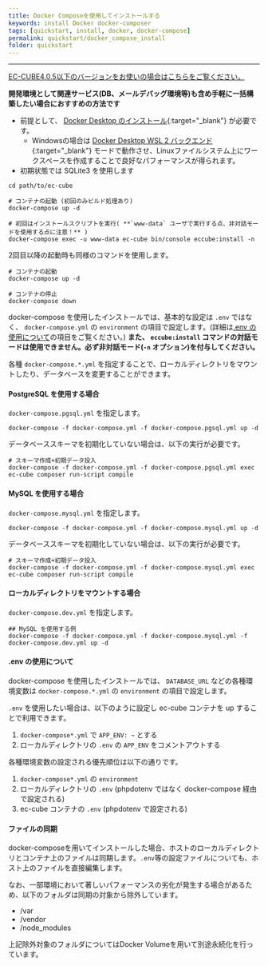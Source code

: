 ```yaml
---
title: Docker Composeを使用してインストールする
keywords: install Docker docker-composer
tags: [quickstart, install, docker, docker-compose]
permalink: quickstart/docker_compose_install
folder: quickstart
---
```



---

[EC-CUBE4.0.5以下のバージョンをお使いの場合はこちらをご覧ください。](/quickstart/install_docker-compose_405orlower)

**開発環境として関連サービス(DB、メールデバッグ環境等)も含め手軽に一括構築したい場合におすすめの方法です**

+ 前提として、 [Docker Desktop のインストール](https://hub.docker.com){:target="_blank"} が必要です。
  + Windowsの場合は [Docker Desktop WSL 2 バックエンド](https://docs.docker.jp/docker-for-windows/wsl.html#docker-desktop-wsl-2){:target="_blank"} モードで動作させ、Linuxファイルシステム上にワークスペースを作成することで良好なパフォーマンスが得られます。
+ 初期状態では SQLite3 を使用します

```shell
cd path/to/ec-cube

# コンテナの起動 (初回のみビルド処理あり)
docker-compose up -d

# 初回はインストールスクリプトを実行( **`www-data` ユーザで実行する点、非対話モードを使用する点に注意！** )
docker-compose exec -u www-data ec-cube bin/console eccube:install -n
```

2回目以降の起動時も同様のコマンドを使用します。

```shell
# コンテナの起動
docker-compose up -d

# コンテナの停止
docker-compose down
```

docker-compose を使用したインストールでは、基本的な設定は `.env` ではなく、 `docker-compose.yml` の `environment` の項目で設定します。(詳細は[.env の使用について](#env-の使用について)の項目をご覧ください。)
**また、 `eccube:install` コマンドの対話モードは使用できません。必ず非対話モード(`-n` オプション)を付与してください。**

各種 `docker-compose.*.yml` を指定することで、ローカルディレクトリをマウントしたり、データベースを変更することができます。

#### PostgreSQL を使用する場合

`docker-compose.pgsql.yml` を指定します。

``` shell
docker-compose -f docker-compose.yml -f docker-compose.pgsql.yml up -d
```

データベーススキーマを初期化していない場合は、以下の実行が必要です。

```
# スキーマ作成+初期データ投入
docker-compose -f docker-compose.yml -f docker-compose.pgsql.yml exec ec-cube composer run-script compile
```

#### MySQL を使用する場合

`docker-compose.mysql.yml` を指定します。

``` shell
docker-compose -f docker-compose.yml -f docker-compose.mysql.yml up -d
```

データベーススキーマを初期化していない場合は、以下の実行が必要です。

```
# スキーマ作成+初期データ投入
docker-compose -f docker-compose.yml -f docker-compose.mysql.yml exec ec-cube composer run-script compile
```

#### ローカルディレクトリをマウントする場合

`docker-compose.dev.yml` を指定します。

```
## MySQL を使用する例
docker-compose -f docker-compose.yml -f docker-compose.mysql.yml -f docker-compose.dev.yml up -d
```

#### .env の使用について

docker-compose を使用したインストールでは、 `DATABASE_URL` などの各種環境変数は `docker-compose.*.yml` の `environment` の項目で設定します。

`.env` を使用したい場合は、以下のように設定し ec-cube コンテナを up することで利用できます。

1. `docker-compose*.yml` で `APP_ENV: ~` とする
1. ローカルディレクトリの `.env` の `APP_ENV` をコメントアウトする

各種環境変数の設定される優先順位は以下の通りです。

1. `docker-compose*.yml` の `environment`
1. ローカルディレクトリの `.env` (phpdotenv ではなく docker-compose 経由で設定される)
1. ec-cube コンテナの `.env` (phpdotenv で設定される)

#### ファイルの同期

docker-composeを用いてインストールした場合、ホストのローカルディレクトリとコンテナ上のファイルは同期します。`.env`等の設定ファイルについても、ホスト上のファイルを直接編集します。

なお、一部環境において著しいパフォーマンスの劣化が発生する場合があるため、以下のフォルダは同期の対象から除外しています。
 - /var
 - /vendor
 - /node_modules

上記除外対象のフォルダについてはDocker Volumeを用いて別途永続化を行っています。
